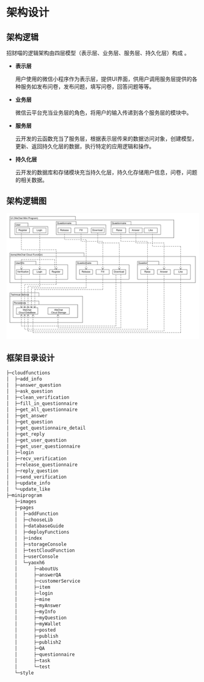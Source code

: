 # 架构设计

## 架构逻辑

招财喵的逻辑架构由四层模型（表示层、业务层、服务层、持久化层）构成 。

- **表示层**

  用户使用的微信小程序作为表示层，提供UI界面，供用户调用服务层提供的各种服务如发布问卷，发布问题，填写问卷，回答问题等等。

- **业务层**

  微信云平台充当业务层的角色，将用户的输入传递到各个服务层的模块中。

- **服务层**

  云开发的云函数充当了服务层，根据表示层传来的数据访问对象，创建模型，更新、返回持久化层的数据，执行特定的应用逻辑和操作。

- **持久化层**

  云开发的数据库和存储模块充当持久化层，持久化存储用户信息，问卷，问题的相关数据。

## 架构逻辑图

![架构逻辑图](https://github.com/swsad/Dashboard/raw/master/imgs/ArchitectureDesign/架构逻辑图.png)

## 框架目录设计

```
├─cloudfunctions
│  ├─add_info
│  ├─answer_question
│  ├─ask_question
│  ├─clean_verification
│  ├─fill_in_questionnaire
│  ├─get_all_questionnaire
│  ├─get_answer
│  ├─get_question
│  ├─get_questionnaire_detail
│  ├─get_reply
│  ├─get_user_question
│  ├─get_user_questionnaire
│  ├─login
│  ├─recv_verification
│  ├─release_questionnaire
│  ├─reply_question
│  ├─send_verification
│  ├─update_info
│  └─update_like
├─miniprogram
   ├─images
   ├─pages
   │  ├─addFunction
   │  ├─chooseLib
   │  ├─databaseGuide
   │  ├─deployFunctions
   │  ├─index
   │  ├─storageConsole
   │  ├─testCloudFunction
   │  ├─userConsole
   │  └─yaoxh6
   │      ├─aboutUs
   │      ├─answerQA
   │      ├─customerService
   │      ├─item
   │      ├─login
   │      ├─mine
   │      ├─myAnswer
   │      ├─myInfo
   │      ├─myQuestion
   │      ├─myWallet
   │      ├─posted
   │      ├─publish
   │      ├─publish2
   │      ├─QA
   │      ├─questionnaire
   │      ├─task
   │      └─test
   └─style
```